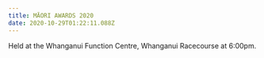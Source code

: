 ```yaml
---
title: MĀORI AWARDS 2020
date: 2020-10-29T01:22:11.088Z
---
```

Held at the Whanganui Function Centre, Whanganui Racecourse at 6:00pm.